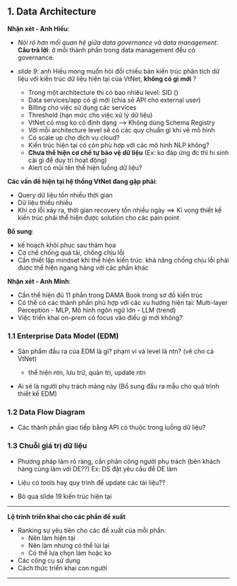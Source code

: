 ## 1. Data Architecture
**Nhận xét - Anh Hiếu**:
* _Nói rõ hơn mối quan hệ giữa data governance và data management_.
**Câu trả lời**: ở mỗi thành phần trong data management đều có governance.

* _slide 9_: anh Hiếu mong muốn hỏi đối chiếu bản kiến trúc phân tích dữ liệu với kiến trúc dữ liệu hiện tại của VtNet, **không có gì mới** ? 
    - Trong một architecture thì có bao nhiêu level: SID ()
    - Data services/app có gì mới (chia sẻ API cho external user)
    - Billing cho việc sử dụng các services
    - Threshold (hạn mức cho việc xử lý dữ liệu)
    - VtNet có msg ko có định dạng --> Không dùng Schema Registry
    - Với mỗi architecture level sẽ có các quy chuẩn gì khi vẽ mô hình
    - Có scale up cho dịch vụ cloud?
    - Kiến trúc hiện tại có còn phù hợp với các mô hình NLP không?
    - **Chưa thể hiện cơ chế tự bảo vệ dữ liệu** (Ex: ko đáp ứng đc thì hi sinh cái gì để duy trì hoạt động)
    - Alert có mũi tên thể hiện luồng dữ liệu?
    
**Các vấn đề hiện tại hệ thống VtNet đang gặp phải**:
- Query dữ liệu tốn nhiều thời gian
- Dữ liệu thiếu nhiều
- Khi có lỗi xảy ra, thời gian recovery tốn nhiều ngày
==> Kì vọng thiết kế kiến trúc phải thể hiện được solution cho các pain point

**Bổ sung**: 
* kế hoạch khôi phục sau thảm họa
* Cơ chế chống quá tải, chống chịu lỗi
* Cần thiết lập mindset khi thể hiện kiến trúc: khả năng chống chịu lỗi phải được thể hiện ngang hàng với các phần khác

**Nhận xét - Anh Minh**: 
* Cần thể hiện đủ 11 phần trong DAMA Book trong sơ đồ kiến trúc
* Có thể có các thành phần phù hợp với các xu hướng hiện tại: Multi-layer Perception - MLP, Mô hình ngôn ngữ lớn - LLM (trend)
* Việc triển khai on-prem có focus vào điều gì mới không?

### 1.1 Enterprise Data Model (EDM)
* Sản phẩm đầu ra của EDM là gì? phạm vi và level là ntn? (vẽ cho cả VtNet)
    - thể hiện ntn, lưu trữ, quản trị, update ntn

* Ai sẽ là người phụ trách mảng này
(Bổ sung đầu ra mẫu cho quá trình thiết kế EDM)

### 1.2 Data Flow Diagram
* Các thành phần giao tiếp bằng API có thuộc trong luồng dữ liệu?

### 1.3 Chuỗi giá trị dữ liệu
* Phương pháp làm rõ ràng, cần phân công người phụ trách (bên khách hàng cùng làm với DE??)
Ex: DS đặt yêu cầu để DE làm

* Liệu có tools hay quy trình để update các tài liệu??

* Bỏ qua slide 19 kiến trúc hiện tại

---

**Lộ trình triển khai cho các phần đề xuất**
* Ranking sự yêu tiên cho các đề xuất của mỗi phần:
    - Nên làm hiện tại
    - Nên làm nhưng có thể lùi lại
    - Có thể lựa chọn làm hoặc ko
* Các công cụ sử dụng
* Cách thức triển khai con người
---
